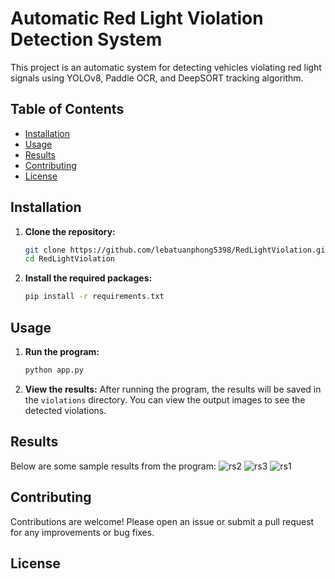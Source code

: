 # Automatic Red Light Violation Detection System

This project is an automatic system for detecting vehicles violating red light signals using YOLOv8, Paddle OCR, and DeepSORT tracking algorithm.

## Table of Contents

- [Installation](#installation)
- [Usage](#usage)
- [Results](#results)
- [Contributing](#contributing)
- [License](#license)

## Installation

1. **Clone the repository:**

    ```bash
    git clone https://github.com/lebatuanphong5398/RedLightViolation.git
    cd RedLightViolation
    ```

2. **Install the required packages:**

    ```bash
    pip install -r requirements.txt
    ```

## Usage

1. **Run the program:**

    ```bash
    python app.py
    ```

2. **View the results:**
    After running the program, the results will be saved in the `violations` directory. You can view the output images to see the detected violations.

## Results

Below are some sample results from the program:
![rs2](https://github.com/lebatuanphong5398/RedLightViolation/assets/133201252/90f2c190-4c49-48d5-b1a3-e248d0f7362f)
![rs3](https://github.com/lebatuanphong5398/RedLightViolation/assets/133201252/9316356c-ab7c-4838-876e-09ce55de564a)
![rs1](https://github.com/lebatuanphong5398/RedLightViolation/assets/133201252/8e28194f-11dc-4b1a-9599-163a02702321)

## Contributing

Contributions are welcome! Please open an issue or submit a pull request for any improvements or bug fixes.

## License

